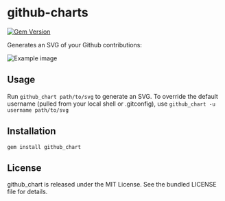 github-charts
============

[![Gem Version](https://badge.fury.io/rb/github_chart.png)](http://badge.fury.io/rb/github\_chart)

Generates an SVG of your Github contributions:

![Example image](http://akerl.github.io/github_chart/chart.svg)

## Usage

Run `github_chart path/to/svg` to generate an SVG. To override the default username (pulled from your local shell or .gitconfig), use `github_chart -u username path/to/svg`

## Installation

    gem install github_chart

## License

github\_chart is released under the MIT License. See the bundled LICENSE file for details.

